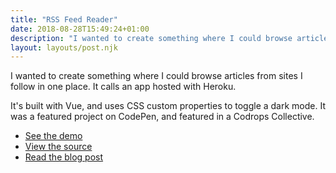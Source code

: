 ```yaml
---
title: "RSS Feed Reader"
date: 2018-08-28T15:49:24+01:00
description: "I wanted to create something where I could browse articles from sites I follow in one place. It calls an app hosted with Heroku."
layout: layouts/post.njk
---
```

I wanted to create something where I could browse articles from sites I follow in one place. It calls an app hosted with Heroku.

It's built with Vue, and uses CSS custom properties to toggle a dark mode. It was a featured project on CodePen, and featured in a Codrops Collective.

<ul class="list-reset">
  <li><a target="_blank" rel="noopener noreferrer" href="https://codepen.io/tjFogarty/project/full/ZPqnVe/">See the demo</a></li>
  <li><a href="https://github.com/tjFogarty/feeds-app-fe" target="_blank" rel="noopener noreferrer">View the source</a></li>
  <li><a href="/diy-rss-feed-reader/">Read the blog post</a></li>
</ul>
